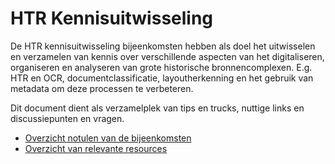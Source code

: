 # HTR Kennisuitwisseling

De HTR kennisuitwisseling bijeenkomsten hebben als doel het uitwisselen en verzamelen van kennis over verschillende aspecten van het digitaliseren, organiseren en analyseren van grote historische bronnencomplexen. E.g. HTR en OCR, documentclassificatie, layoutherkenning en het gebruik van metadata om deze processen te verbeteren.

Dit document dient als verzamelplek van tips en trucks, nuttige links en discussiepunten en vragen.

- [Overzicht notulen van de bijeenkomsten](./meeting_notes/)
- [Overzicht van relevante resources](./resources/)

